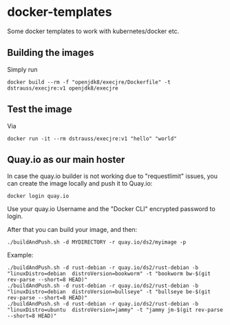 # docker-templates

Some docker templates to work with kubernetes/docker etc.

## Building the images

Simply run

    docker build --rm -f "openjdk8/execjre/Dockerfile" -t dstrauss/execjre:v1 openjdk8/execjre

## Test the image

Via

    docker run -it --rm dstrauss/execjre:v1 "hello" "world"

## Quay.io as our main hoster

In case the quay.io builder is not working due to "requestlimit" issues, you can create the image locally and push it to Quay.io:

    docker login quay.io

Use your quay.io Username and the "Docker CLI" encrypted password to login.

After that you can build your image, and then:

    ./buildAndPush.sh -d MYDIRECTORY -r quay.io/ds2/myimage -p

Example:

    ./buildAndPush.sh -d rust-debian -r quay.io/ds2/rust-debian -b "linuxDistro=debian  distroVersion=bookworm" -t "bookworm bw-$(git rev-parse --short=8 HEAD)"
    ./buildAndPush.sh -d rust-debian -r quay.io/ds2/rust-debian -b "linuxDistro=debian  distroVersion=bullseye" -t "bullseye be-$(git rev-parse --short=8 HEAD)"
    ./buildAndPush.sh -d rust-debian -r quay.io/ds2/rust-debian -b "linuxDistro=ubuntu  distroVersion=jammy" -t "jammy jm-$(git rev-parse --short=8 HEAD)"
